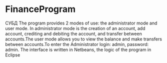 # FinanceProgram
СУБД
The program provides 2 modes of use: the administrator mode and user mode. In administrator mode is the creation of an account, add account, crediting and debiting the account, and transfer between accounts.The user mode allows you to view the balance and make transfers between accounts.To enter the Administrator login: admin, password: admin.
The interface is written in Netbeans, the logic of the program in Eclipse
